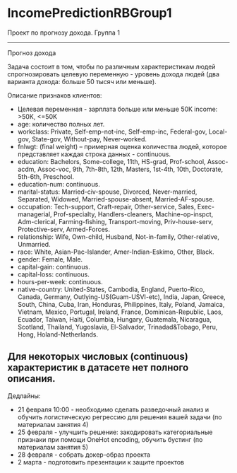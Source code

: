 # IncomePredictionRBGroup1
Проект по прогнозу дохода. Группа 1

----------------------------------------------------------------
Прогноз дохода

Задача состоит в том, чтобы по различным характеристикам людей спрогнозировать целевую переменную - уровень дохода людей (два варианта дохода: больше 50 тысяч или меньше).

Описание признаков клиентов:
- Целевая переменная - зарплата больше или меньше 50К income: >50K, <=50K
- age: количество полных лет.
- workclass: Private, Self-emp-not-inc, Self-emp-inc, Federal-gov, Local-gov, State-gov, Without-pay, Never-worked. 
- fnlwgt:  (final weight) – примерная оценка количества людей, которое представляет каждая строка данных - continuous. 
- education: Bachelors, Some-college, 11th, HS-grad, Prof-school, Assoc-acdm, Assoc-voc, 9th, 7th-8th, 12th, Masters, 1st-4th, 10th, Doctorate, 5th-6th, Preschool. 
- education-num: continuous. 
- marital-status: Married-civ-spouse, Divorced, Never-married, Separated, Widowed, Married-spouse-absent, Married-AF-spouse. 
- occupation: Tech-support, Craft-repair, Other-service, Sales, Exec-managerial, Prof-specialty, Handlers-cleaners, Machine-op-inspct, Adm-clerical, Farming-fishing, Transport-moving, Priv-house-serv, Protective-serv, Armed-Forces. 
- relationship: Wife, Own-child, Husband, Not-in-family, Other-relative, Unmarried. 
- race: White, Asian-Pac-Islander, Amer-Indian-Eskimo, Other, Black. 
- gender: Female, Male. 
- capital-gain: continuous. 
- capital-loss: continuous. 
- hours-per-week: continuous. 
- native-country: United-States, Cambodia, England, Puerto-Rico, Canada, Germany, Outlying-US(Guam-USVI-etc), India, Japan, Greece, South, China, Cuba, Iran, Honduras, Philippines, Italy, Poland, Jamaica, Vietnam, Mexico, Portugal, Ireland, France, Dominican-Republic, Laos, Ecuador, Taiwan, Haiti, Columbia, Hungary, Guatemala, Nicaragua, Scotland, Thailand, Yugoslavia, El-Salvador, Trinadad&Tobago, Peru, Hong, Holand-Netherlands. 

Для некоторых числовых (continuous) характеристик в датасете нет полного описания.
----------------------------------------------------------------

Дедлайны:
* 21 февраля 10:00 - необходимо сделать разведочный анализ и обучить логистическую регрессию для решения вашей задачи (по материалам занятия 4)
* 25 февраля - улучшить решение: закодировать категориальные признаки при помощи OneHot encoding, обучить бустинг (по материалам занятия 5)
* 28 февраля - собрать докер-образ проекта 
* 2 марта - подготовить презентации к защите проектов
